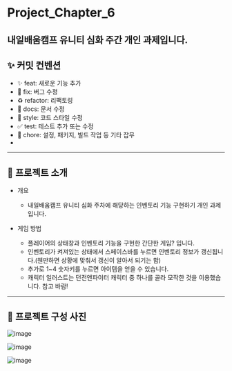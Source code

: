 # Project_Chapter_6
내일배움캠프 유니티 심화 주간 개인 과제입니다.
----
## ✨ 커밋 컨벤션

- ✨ feat: 새로운 기능 추가
- 🐛 fix: 버그 수정
- ♻️ refactor: 리팩토링
- 📝 docs: 문서 수정
- 💄 style: 코드 스타일 수정
- ✅ test: 테스트 추가 또는 수정
- 🔧 chore: 설정, 패키지, 빌드 작업 등 기타 잡무
- 
----
## 📘 프로젝트 소개

- 개요
  - 내일배움캠프 유니티 심화 주차에 해당하는 인벤토리 기능 구현하기 개인 과제입니다.

- 게임 방법
  - 플레이어의 상태창과 인벤토리 기능을 구현한 간단한 게임? 입니다.
  - 인벤토리가 켜져있는 상태에서 스페이스바를 누르면 인벤토리 정보가 갱신됩니다.(웬만하면 상황에 맞춰서 갱신이 알아서 되기는 함)
  - 추가로 1~4 숫자키를 누르면 아이템을 얻을 수 있습니다.
  - 캐릭터 일러스트는 던전앤파이터 캐릭터 중 하나를 골라 모작한 것을 이용했습니다. 참고 바람!
----
## 📸 프로젝트 구성 사진

![image](https://github.com/user-attachments/assets/78e5215f-4f85-4936-b3c7-87d8346cfbe9)

![image](https://github.com/user-attachments/assets/a1bd20ce-14ac-489c-8132-7424431a92eb)

![image](https://github.com/user-attachments/assets/6513e27d-f531-41d9-b6b3-b2c111db0c15)

